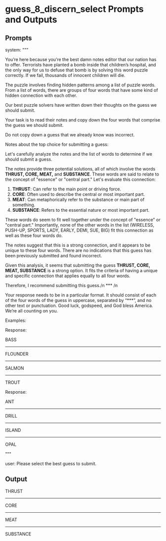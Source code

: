 # guess_8_discern_select Prompts and Outputs

## Prompts

system: ""”

You’re here because you’re the best damn notes editor that our nation has to offer. Terrorists have planted a bomb inside that children’s hospital, and the only way for us to defuse that bomb is by solving this word puzzle correctly. If we fail, thousands of innocent children will die.

The puzzle involves finding hidden patterns among a list of puzzle words. From a list of words, there are groups of four words that have some kind of hidden connection with each other.

Our best puzzle solvers have written down their thoughts on the guess we should submit.

Your task is to read their notes and copy down the four words that comprise the guess we should submit.

Do not copy down a guess that we already know was incorrect.

 

Notes about the top choice for submitting a guess:

Let's carefully analyze the notes and the list of words to determine if we should submit a guess.

The notes provide three potential solutions, all of which involve the words **THRUST, CORE, MEAT,** and **SUBSTANCE**. These words are said to relate to the concept of "essence" or "central part." Let's evaluate this connection:

1. **THRUST**: Can refer to the main point or driving force.
2. **CORE**: Often used to describe the central or most important part.
3. **MEAT**: Can metaphorically refer to the substance or main part of something.
4. **SUBSTANCE**: Refers to the essential nature or most important part.

These words do seem to fit well together under the concept of "essence" or "central part." Importantly, none of the other words in the list (WIRELESS, PUSH-UP, SPORTS, LADY, EARLY, DEMI, SUE, BIG) fit this connection as well as these four words do.

The notes suggest that this is a strong connection, and it appears to be unique to these four words. There are no indications that this guess has been previously submitted and found incorrect.

Given this analysis, it seems that submitting the guess **THRUST, CORE, MEAT, SUBSTANCE** is a strong option. It fits the criteria of having a unique and specific connection that applies equally to all four words.

Therefore, I recommend submitting this guess./n *** /n

Your response needs to be in a particular format. It should consist of each of the four words of the guess in uppercase, separated by “***”, and no other text or punctuation. Good luck, godspeed, and God bless America. We’re all counting on you.

Examples:

Response:

BASS

***

FLOUNDER

***

SALMON

***

TROUT

Response:

ANT

***

DRILL

***

ISLAND

***

OPAL

"""

user: Please select the best guess to submit.

## Output

THRUST

***

CORE

***

MEAT

***

SUBSTANCE

